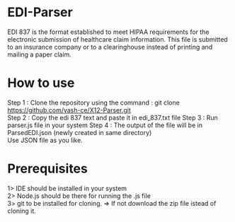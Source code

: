 # EDI-Parser
EDI 837 is the format established to meet HIPAA requirements for the electronic submission of healthcare claim information. This file is submitted to an insurance company or to a clearinghouse instead of printing and mailing a paper claim.

# How to use
Step 1 : Clone the repository using the command : git clone https://github.com/yash-ce/X12-Parser.git                                                                   
Step 2 : Copy the edi 837 text and paste it in edi_837.txt file
Step 3 : Run parser.js file in your system
Step 4 : The output of the file will be in ParsedEDI.json (newly created in same directory)                                                                                                           
Use JSON file as you like.

# Prerequisites 
1> IDE should be installed in your system                                                                                                             
2> Node.js should be there for running the .js file                                                                                                               
3> git to be installed for cloning. => If not download the zip file istead of cloning it.
